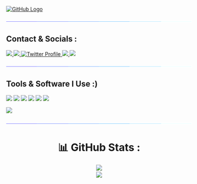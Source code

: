 [![GitHub Logo](https://graph.org//file/3ad2426f5e138cb0bf0d5.jpg)](https://github.com/MoonWalker440/MoonWalker440)

[<img src="https://github.com/AnonymousX1025/AnonymousX1025/blob/master/resources/hr.gif"/>](https://github.com/AnonymousX1025) 

## Contact & Socials :

<a href="https://github.com/MoonWalker440">
   <img src="https://ziadoua.github.io/m3-Markdown-Badges/badges/Github/github2.svg">
</a>

<a href="https://moonwalker440.github.io/">
    <img src="https://ziadoua.github.io/m3-Markdown-Badges/badges/MyPortfolio/myportfolio2.svg">
  </a>

<a href="https://twitter.com/Krish00424">
  <img src="https://ziadoua.github.io/m3-Markdown-Badges/badges/Twitter/twitter2.svg" alt="Twitter Profile"/>
</a>

<a href="mailto:Krishnendumaity2006@gmail.com">
  <img src="https://ziadoua.github.io/m3-Markdown-Badges/badges/Gmail/gmail1.svg">

<a href="mailto:Krishnendudeveloper2006@outlook.com">
  <img src="https://ziadoua.github.io/m3-Markdown-Badges/badges/Outlook/outlook2.svg">

[<img src="https://github.com/AnonymousX1025/AnonymousX1025/blob/master/resources/hr.gif"/>](https://github.com/AnonymousX1025)

## Tools & Software I Use :)

  <img src="https://ziadoua.github.io/m3-Markdown-Badges/badges/Android/android2.svg"> 
  <img src="https://ziadoua.github.io/m3-Markdown-Badges/badges/Windows/windows2.svg">
  <img src="https://ziadoua.github.io/m3-Markdown-Badges/badges/Linux/linux2.svg"> 
  <img src="https://ziadoua.github.io/m3-Markdown-Badges/badges/Firefox/firefox2.svg">
  <img src="https://ziadoua.github.io/m3-Markdown-Badges/badges/Spotify/spotify2.svg">
  <img src="https://ziadoua.github.io/m3-Markdown-Badges/badges/Obsidian/obsidian2.svg">

[![](https://visitcount.itsvg.in/api?id=MoonWalker440&label=Profile%20Views&icon=0&pretty=false)](https://visitcount.itsvg.in)

[<img src="https://github.com/AnonymousX1025/AnonymousX1025/blob/master/resources/hr.gif"/>](https://github.com/AnonymousX1025)

<h1 align="center"> 📊 GitHub Stats : </h1>

<div align="center"> 

<a href="">![](https://github-readme-stats.vercel.app/api?username=MoonWalker440&theme=chartreuse-dark&show_icons=true&hide_border=true&count_private=true)</a> 
</br>
![](https://github-readme-streak-stats.herokuapp.com/?user=MoonWalker440&theme=chartreuse-dark&hide_border=true)<br/>

